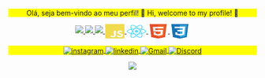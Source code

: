<p align="center" style="background:yellow">
Olá, seja bem-vindo ao meu perfil! 👋 Hi, welcome to my profile! 👋
</p>
<div align="center">
<a href="https://github.com/analivia1104">
<img height="200em" src="https://github-readme-stats.vercel.app/api?username=analivia1104&show_icons=true&theme=radical&include_all_commits=true&count_private=true"/>

<img height="168em" src="https://github-readme-stats.vercel.app/api/top-langs/?username=analivia1104&layout=compact&langs_count=7&theme=radical"/> 
<img height="200em" src="https://github-profile-trophy.vercel.app/?username=analivia1104&theme=algolia&no-frame=true&row=1&&margin-w=20&no-bg=true"/>
<img align="center" alt="ana-Js" height="30" width="40" src="https://raw.githubusercontent.com/devicons/devicon/master/icons/javascript/javascript-plain.svg">
<img align="center" alt="ana-React" height="30" width="40" src="https://raw.githubusercontent.com/devicons/devicon/master/icons/react/react-original.svg">
<img align="center" alt="ana-HTML" height="30" width="40" src="https://raw.githubusercontent.com/devicons/devicon/master/icons/html5/html5-original.svg">
<img align="center" alt="ana-CSS" height="30" width="40" src="https://raw.githubusercontent.com/devicons/devicon/master/icons/css3/css3-original.svg">
 
</div>
  
<p align="center" style="background:yellow">
<a href="https://www.instagram.com/analivia_1104" radical ="_blank">
<img align="center" src="https://img.shields.io/badge/-Instagram-05122A?style=flat&logo=instagram" alt="instagram"/>
<a href="https://www.linkedin.com/in/ana-l%C3%ADvia-silva-paiva-915a13230/" radical ="_blank">
<img align="center" src="https://img.shields.io/badge/-LinkedIn-05122A?style=flat&logo=linkedin" alt="linkedin"/>
<a href="mailto:analivia110405@gmail.com" target="_blank">
<img align="center" src="https://img.shields.io/badge/-Gmail-05122A?style=flat&logo=Gmail" alt="Gmail"/>
<img align="center" src="https://img.shields.io/badge/-Discord-05122A?style=flat&logo=Discord" alt="Discord"/>
<a href="https://discord.com/Ana Lívia#1446" radical ="_blank">
<div align="center">
<img height="180em" src="https://github-profile-trophy.vercel.app/?username=analivia1104&theme=radical&no-frame=true&row=1&&margin-w=20&no-bg=true"/>

</a> 
</a>
</a>

